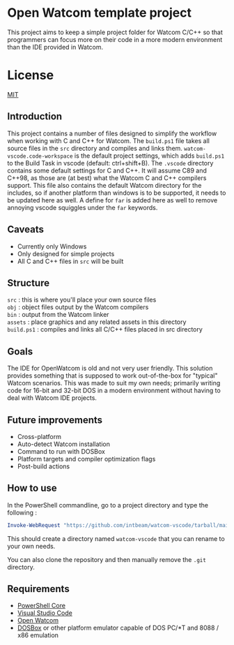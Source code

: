 # Open Watcom template project

This project aims to keep a simple project folder for Watcom C/C++ so that programmers can focus more on their code in a more modern environment than the IDE provided in Watcom.

# License

[MIT](https://opensource.org/licenses/MIT)

## Introduction

This project contains a number of files designed to simplify the workflow when working with C and C++ for Watcom.
The `build.ps1` file takes all source files in the `src` directory and compiles and links them.
`watcom-vscode.code-workspace` is the default project settings, which adds `build.ps1` to the Build Task in vscode (default: ctrl+shift+B).
The `.vscode` directory contains some default settings for C and C++. It will assume C89 and C++98, as those are (at best) what the Watcom C and C++ compilers support.
This file also contains the default Watcom directory for the includes, so if another platform than windows is to be supported, it needs to be updated here as well.
A define for `far` is added here as well to remove annoying vscode squiggles under the `far` keywords.

## Caveats

- Currently only Windows
- Only designed for simple projects
- All C and C++ files in `src` will be built

## Structure

`src` : this is where you'll place your own source files  
`obj` : object files output by the Watcom compilers  
`bin` : output from the Watcom linker  
`assets` : place graphics and any related assets in this directory  
`build.ps1` : compiles and links all C/C++ files placed in src directory  

## Goals

The IDE for OpenWatcom is old and not very user friendly. This solution provides something that is supposed to work out-of-the-box for "typical" Watcom scenarios.
This was made to suit my own needs; primarily writing code for 16-bit and 32-bit DOS in a modern environment without having to deal with Watcom IDE projects.

## Future improvements

- Cross-platform
- Auto-detect Watcom installation
- Command to run with DOSBox
- Platform targets and compiler optimization flags
- Post-build actions

## How to use

In the PowerShell commandline, go to a project directory and type the following :

```powershell
Invoke-WebRequest "https://github.com/intbeam/watcom-vscode/tarball/main" -OutFile "./watcom-vscode.tar" && tar.exe -xf "./watcom-vscode.tar" && Remove-Item "./watcom-vscode.tar"
```

This should create a directory named `watcom-vscode` that you can rename to your own needs.

You can also clone the repository and then manually remove the `.git` directory.

## Requirements

- [PowerShell Core](https://docs.microsoft.com/en-us/powershell/scripting/install/installing-powershell)
- [Visual Studio Code](https://code.visualstudio.com/Download)
- [Open Watcom](http://www.openwatcom.org/download.php)
- [DOSBox](https://www.dosbox.com/download.php?main=1) or other platform emulator capable of DOS PC/*T and 8088 / x86 emulation
